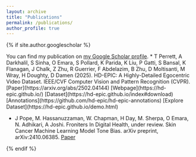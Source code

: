 ```yaml
---
layout: archive
title: "Publications"
permalink: /publications/
author_profile: true
---
```


{% if site.author.googlescholar %}
  <div class="wordwrap">You can find my publication on <a href="{{site.author.googlescholar}}">my Google Scholar profile</a>.
  * T Perrett, A Darkhalil, S Sinha, O Emara, S Pollard, K Parida, K Liu, P Gatti, S Bansal, K Flanagan, J Chalk, Z Zhu, R Guerrier, F Abdelazim, B Zhu, D Moltisanti, M Wray, H Doughty, D Damen (2025). HD-EPIC: A Highly-Detailed Egocentric Video Dataset. IEEE/CVF Computer Vision and Pattern Recognition (CVPR). [Paper](https://arxiv.org/abs/2502.04144) [Webpage](https://hd-epic.github.io/) [Dataset](https://hd-epic.github.io/index#download) [Annotations](https://github.com/hd-epic/hd-epic-annotations) [Explore Dataset](https://hd-epic.github.io/demo.html)

  * J Pope, M. Hassanuzzaman, W. Chapman, H Day, M. Sherpa, O Emara, N. Adhikari, A Joshi. Froniters In Digital Health, under review. Skin Cancer Machine Learning Model Tone Bias. arXiv preprint, arXiv:2410.06385. [Paper](https://arxiv.org/abs/2410.06385)
</div>
{% endif %}
 
 <!-- {% include base_path %}
 
 {% for post in site.publications reversed %}
   {% include archive-single.html %}
 {% endfor %} -->

<!-- {% include base_path %}

{% for post in site.publications reversed %}
  {% include archive-single.html %}
{% endfor %} -->
